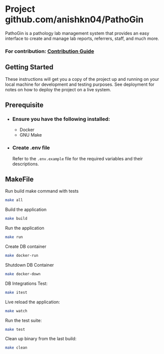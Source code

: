 # Project github.com/anishkn04/PathoGin

PathoGin is a pathology lab management system that provides an easy interface to create and manage lab reports, referrers, staff, and much more.

### For contribution: [Contribution Guide](/CONTRIBUTING.md) 

## Getting Started

These instructions will get you a copy of the project up and running on your local machine for development and testing purposes. See deployment for notes on how to deploy the project on a live system.

## Prerequisite
- ### Ensure you have the following installed:
    - Docker
    - GNU Make
- ### Create .env file
    Refer to the `.env.example` file for the required variables and their descriptions.

## MakeFile

Run build make command with tests
```bash
make all
```

Build the application
```bash
make build
```

Run the application
```bash
make run
```
Create DB container
```bash
make docker-run
```

Shutdown DB Container
```bash
make docker-down
```

DB Integrations Test:
```bash
make itest
```

Live reload the application:
```bash
make watch
```

Run the test suite:
```bash
make test
```

Clean up binary from the last build:
```bash
make clean
```

